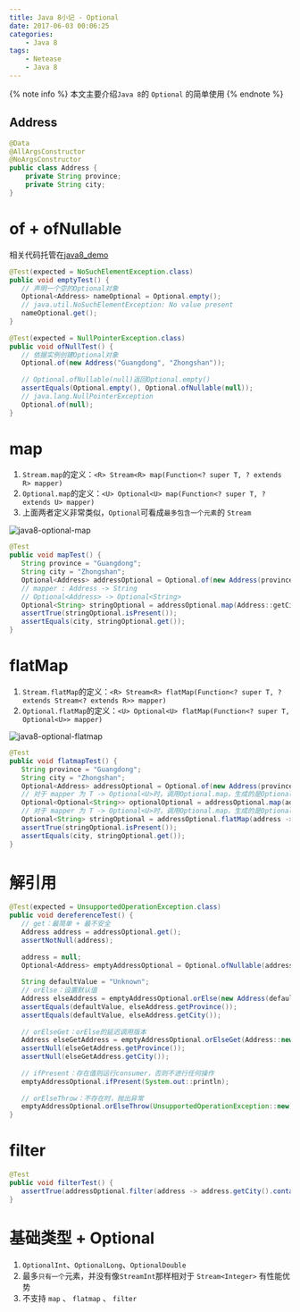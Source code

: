 ```yaml
---
title: Java 8小记 - Optional
date: 2017-06-03 00:06:25
categories:
    - Java 8
tags:
    - Netease
    - Java 8
---
```


{% note info %}
本文主要介绍`Java 8`的 `Optional` 的简单使用
{% endnote %}

<!-- more -->
## Address
```java
@Data
@AllArgsConstructor
@NoArgsConstructor
public class Address {
    private String province;
    private String city;
}
```

# of + ofNullable 
相关代码托管在[java8_demo](https://github.com/zhongmingmao/java8_demo)
```java
@Test(expected = NoSuchElementException.class)
public void emptyTest() {
   // 声明一个空的Optional对象
   Optional<Address> nameOptional = Optional.empty();
   // java.util.NoSuchElementException: No value present
   nameOptional.get();
}
    
@Test(expected = NullPointerException.class)
public void ofNullTest() {
   // 依据实例创建Optional对象
   Optional.of(new Address("Guangdong", "Zhongshan"));
   
   // Optional.ofNullable(null)返回Optional.empty()
   assertEquals(Optional.empty(), Optional.ofNullable(null));
   // java.lang.NullPointerException
   Optional.of(null);
}
```

# map
1. `Stream.map`的定义：`<R> Stream<R> map(Function<? super T, ? extends R> mapper)`
2. `Optional.map`的定义：`<U> Optional<U> map(Function<? super T, ? extends U> mapper)`
3. 上面两者定义非常类似，`Optional`可看成`最多包含一个元素`的 `Stream`

![java8-optional-map](http://oqsopcxo1.bkt.clouddn.com/java8-optional-map.png?imageView2/0/q/75|watermark/2/text/QHpob25nbWluZ21hbw==/font/Y291cmllciBuZXc=/fontsize/240/fill/IzAwMDAwMA==/dissolve/100/gravity/SouthEast/dx/11/dy/11|imageslim)

```java
@Test
public void mapTest() {
   String province = "Guangdong";
   String city = "Zhongshan";
   Optional<Address> addressOptional = Optional.of(new Address(province, city));
   // mapper : Address -> String
   // Optional<Address> -> Optional<String>
   Optional<String> stringOptional = addressOptional.map(Address::getCity);
   assertTrue(stringOptional.isPresent());
   assertEquals(city, stringOptional.get());
}
```

# flatMap
1. `Stream.flatMap`的定义：`<R> Stream<R> flatMap(Function<? super T, ? extends Stream<? extends R>> mapper)`
2. `Optional.flatMap`的定义：`<U> Optional<U> flatMap(Function<? super T, Optional<U>> mapper)`

![java8-optional-flatmap](http://oqsopcxo1.bkt.clouddn.com/java8-optional-flatmap.png?imageView2/0/q/75|watermark/2/text/QHpob25nbWluZ21hbw==/font/Y291cmllciBuZXc=/fontsize/240/fill/IzAwMDAwMA==/dissolve/100/gravity/SouthEast/dx/11/dy/11|imageslim)

```java
@Test
public void flatmapTest() {
   String province = "Guangdong";
   String city = "Zhongshan";
   Optional<Address> addressOptional = Optional.of(new Address(province, city));
   // 对于 mapper 为 T -> Optional<U>时，调用Optional.map，生成的是Optional<Optional<U>>
   Optional<Optional<String>> optionalOptional = addressOptional.map(address -> Optional.ofNullable(address.getCity()));
   // 对于 mapper 为 T -> Optional<U>时，调用Optional.map，生成的是Optional<U>,被扁平化
   Optional<String> stringOptional = addressOptional.flatMap(address -> Optional.ofNullable(address.getCity()));
   assertTrue(stringOptional.isPresent());
   assertEquals(city, stringOptional.get());
}
```

# 解引用
```java
@Test(expected = UnsupportedOperationException.class)
public void dereferenceTest() {
   // get：最简单 + 最不安全
   Address address = addressOptional.get();
   assertNotNull(address);
   
   address = null;
   Optional<Address> emptyAddressOptional = Optional.ofNullable(address);
   
   String defaultValue = "Unknown";
   // orElse：设置默认值
   Address elseAddress = emptyAddressOptional.orElse(new Address(defaultValue, defaultValue));
   assertEquals(defaultValue, elseAddress.getProvince());
   assertEquals(defaultValue, elseAddress.getCity());
   
   // orElseGet：orElse的延迟调用版本
   Address elseGetAddress = emptyAddressOptional.orElseGet(Address::new);
   assertNull(elseGetAddress.getProvince());
   assertNull(elseGetAddress.getCity());
   
   // ifPresent：存在值则运行consumer，否则不进行任何操作
   emptyAddressOptional.ifPresent(System.out::println);
   
   // orElseThrow：不存在时，抛出异常
   emptyAddressOptional.orElseThrow(UnsupportedOperationException::new);
}
```

# filter
```java
@Test
public void filterTest() {
   assertTrue(addressOptional.filter(address -> address.getCity().contains("Z")).isPresent());
}
```

# 基础类型 + Optional
1. `OptionalInt`、`OptionalLong`、`OptionalDouble`
2. 最多`只有一个`元素，并没有像`StreamInt`那样相对于 `Stream<Integer>` 有性能优势
3. 不支持 `map` 、 `flatmap` 、 `filter`

<!-- indicate-the-source -->


